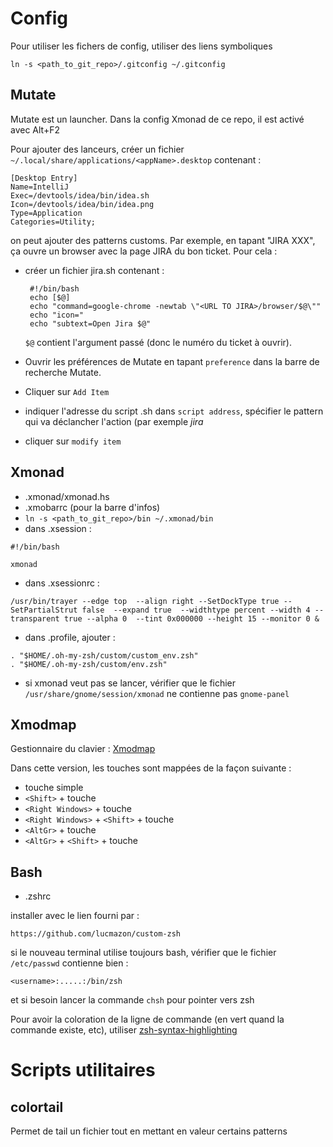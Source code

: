 Config
======

Pour utiliser les fichers de config, utiliser des liens symboliques

    ln -s <path_to_git_repo>/.gitconfig ~/.gitconfig

Mutate
------

Mutate est un launcher. Dans la config Xmonad de ce repo, il est activé avec Alt+F2

Pour ajouter des lanceurs, créer un fichier `~∕.local/share/applications/<appName>.desktop` contenant :

    [Desktop Entry]
    Name=IntelliJ
    Exec=/devtools/idea/bin/idea.sh
    Icon=/devtools/idea/bin/idea.png
    Type=Application
    Categories=Utility;

on peut ajouter des patterns customs. Par exemple, en tapant "JIRA XXX", ça ouvre un browser avec la page JIRA du bon ticket.
Pour cela :

  - créer un fichier jira.sh contenant :

         #!/bin/bash
         echo [$@]
         echo "command=google-chrome -newtab \"<URL TO JIRA>/browser/$@\""
         echo "icon="
         echo "subtext=Open Jira $@"

    `$@` contient l'argument passé (donc le numéro du ticket à ouvrir).

  - Ouvrir les préférences de Mutate en tapant `preference` dans la barre de recherche Mutate.
  - Cliquer sur `Add Item`
  - indiquer l'adresse du script .sh dans `script address`, spécifier le pattern qui va déclancher l'action (par exemple *jira*
  - cliquer sur `modify item`



Xmonad
------

- .xmonad/xmonad.hs
- .xmobarrc (pour la barre d'infos)
- `ln -s <path_to_git_repo>/bin ~/.xmonad/bin`
- dans .xsession :

<!-- -->

    #!/bin/bash

    xmonad


- dans .xsessionrc :

<!-- -->

    /usr/bin/trayer --edge top  --align right --SetDockType true --SetPartialStrut false  --expand true  --widthtype percent --width 4 --transparent true --alpha 0  --tint 0x000000 --height 15 --monitor 0 &


- dans .profile, ajouter :

<!-- -->

    . "$HOME/.oh-my-zsh/custom/custom_env.zsh"
    . "$HOME/.oh-my-zsh/custom/env.zsh"


- si xmonad veut pas se lancer, vérifier que le fichier `/usr/share/gnome/session/xmonad` ne contienne pas `gnome-panel`



Xmodmap
-------
Gestionnaire du clavier : [Xmodmap](https://wiki.archlinux.org/index.php/xmodmap)

Dans cette version, les touches sont mappées de la façon suivante : 

- touche simple
- `<Shift>` + touche
- `<Right Windows>` + touche
- `<Right Windows>` + `<Shift>` + touche
- `<AltGr>` + touche
- `<AltGr>` + `<Shift>` + touche


Bash
----
- .zshrc

installer avec le lien fourni par :

    https://github.com/lucmazon/custom-zsh

si le nouveau terminal utilise toujours bash, vérifier que le fichier `/etc/passwd` contienne bien :

    <username>:.....:/bin/zsh


et si besoin lancer la commande `chsh` pour pointer vers zsh


Pour avoir la coloration de la ligne de commande (en vert quand la commande existe, etc), utiliser [zsh-syntax-highlighting](https://github.com/zsh-users/zsh-syntax-highlighting)


Scripts utilitaires
===================

colortail
---------
Permet de tail un fichier tout en mettant en valeur certains patterns

